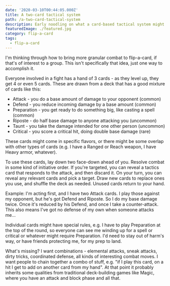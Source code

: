 ```yaml
---
date: '2020-03-10T00:44:05.000Z'
title: A two-card tactical system
path: /a-two-card-tactical-system
description: Early noodling on what a card-based tactical system might look like
featuredImage: ./featured.jpg
category: flip-a-card
tags:
  - flip-a-card
---
```

    


I'm thinking through how to bring more granular combat to flip-a-card, if that's of interest to a group. This isn't specifically that idea, just one way to accomplish it.

Everyone involved in a fight has a hand of 3 cards - as they level up, they get 4 or even 5 cards. These are drawn from a deck that has a good mixture of cards like this:

* Attack - you do a base amount of damage to your opponent (common)
* Defend - you reduce incoming damage by a base amount (common)
* Preparation - you get ready to do something big, like casting a spell (common)
* Riposte - do half base damage to anyone attacking you (uncommon)
* Taunt - you take the damage intended for one other person (uncommon)
* Critical - you score a critical hit, doing double base damage (rare)

These cards might come in specific flavors, or there might be some overlap with other types of cards (e.g. I have a Ranged or Reach weapon, I have Heavy armor, whatever).

To use these cards, lay down two face-down ahead of you. Resolve combat in some kind of initiative order. If you're targeted, you can reveal a tactics card that responds to the attack, and then discard it. On your turn, you can reveal any relevant cards and pick a target. Draw new cards to replace ones you use, and shuffle the deck as needed. Unused cards return to your hand.

Example: I'm acting first, and I have two Attack cards. I play those against my opponent, but he's got Defend and Riposte. So I do my base damage twice. Once it's reduced by his Defend, and once I take a counter-attack. This also means I've got no defense of my own when someone attacks me...

Individual cards might have special rules, e.g. I have to play Preparation at the top of the round, so everyone can see me winding up for a spell or critical or whatever might require Preparation. I'd need to stay out of harm's way, or have friends protecting me, for my prep to land.

What's missing? I want combinations - elemental attacks, sneak attacks, dirty tricks, coordinated defense, all kinds of interesting combat moves. I want people to chain together a combo of stuff, e.g. "if I play this card, on a hit I get to add on another card from my hand". At that point it probably inherits some qualities from traditional deck-building games like Magic, where you have an attack and block phase and all that.


    